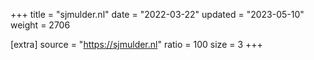 +++
title = "sjmulder.nl"
date = "2022-03-22"
updated = "2023-05-10"
weight = 2706

[extra]
source = "https://sjmulder.nl"
ratio = 100
size = 3
+++

